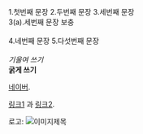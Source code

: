 1.첫번째 문장
2.두번째 문장
3.세번째 문장  
3(a).세번째 문장 보충
</br>
</br>
4.네번째 문장 
5.다섯번째 문장 
</br>
</br>
*기울여 쓰기*  
**굵게 쓰기**

 [네이버](http://example.com "네이버"). 
 
 [링크1][1] 과 [링크2][2].
 
 [1]: http://www.naver.com "네이버"
 [2]: http://www.google.com "구글"
 
  로고: ![](http://cafefiles.naver.net/20130925_282/dao94_1380112639086IWFKD_JPEG/11%C0%CC%B9%CC%C1%F6.jpg "이미지제목") 
